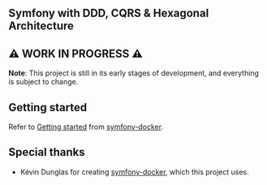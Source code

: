 ## Symfony with DDD, CQRS & Hexagonal Architecture

## ⚠️ WORK IN PROGRESS ⚠️

**Note**: This project is still in its early stages of development, and everything is subject to change.

## Getting started

Refer to [Getting started](https://github.com/dunglas/symfony-docker/tree/caf414344088a0669799d07c355407b113c7cf77?tab=readme-ov-file#getting-started) from [symfony-docker](https://github.com/dunglas/symfony-docker).

## Special thanks

- Kévin Dunglas for creating [symfony-docker](https://github.com/dunglas/symfony-docker), which this project uses.
